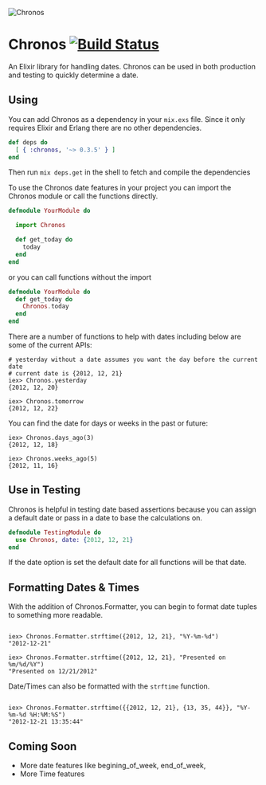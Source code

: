 ![Chronos](http://f.cl.ly/items/3W2Q0v2E3d0D0p412e1Z/7471443430_f127b84f8a_b.jpg)

# Chronos [![Build Status](https://travis-ci.org/nurugger07/chronos.png?branch=master)](https://travis-ci.org/nurugger07/chronos)

An Elixir library for handling dates. Chronos can be used in both production and testing to quickly
determine a date.

## Using

You can add Chronos as a dependency in your `mix.exs` file. Since it only requires Elixir and Erlang there are no other dependencies.

```elixir
def deps do
  [ { :chronos, '~> 0.3.5' } ]
end
```

Then run `mix deps.get` in the shell to fetch and compile the dependencies

To use the Chronos date features in your project you can import the Chronos module or call the functions directly.

```elixir
defmodule YourModule do

  import Chronos

  def get_today do
    today
  end
end
```

or you can call functions without the import

```elixir
defmodule YourModule do
  def get_today do
    Chronos.today
  end
end
```

There are a number of functions to help with dates including below are some of the current APIs:

```iex
# yesterday without a date assumes you want the day before the current date
# current date is {2012, 12, 21}
iex> Chronos.yesterday
{2012, 12, 20}

iex> Chronos.tomorrow
{2012, 12, 22}
```

You can find the date for days or weeks in the past or future:

```iex
iex> Chronos.days_ago(3)
{2012, 12, 18}

iex> Chronos.weeks_ago(5)
{2012, 11, 16}
```

## Use in Testing

Chronos is helpful in testing date based assertions because you can assign a default date or pass in a date to base the calculations on.

```elixir
defmodule TestingModule do
  use Chronos, date: {2012, 12, 21}
end

```
If the date option is set the default date for all functions will be that date.

## Formatting Dates & Times

With the addition of Chronos.Formatter, you can begin to format date tuples to something more readable.

```iex

iex> Chronos.Formatter.strftime({2012, 12, 21}, "%Y-%m-%d")
"2012-12-21"

iex> Chronos.Formatter.strftime({2012, 12, 21}, "Presented on %m/%d/%Y")
"Presented on 12/21/2012"

```

Date/Times can also be formatted with the `strftime` function.

```iex

iex> Chronos.Formatter.strftime({{2012, 12, 21}, {13, 35, 44}}, "%Y-%m-%d %H:%M:%S")
"2012-12-21 13:35:44"

```

## Coming Soon

* More date features like begining_of_week, end_of_week,
* More Time features
